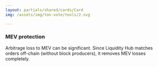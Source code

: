 ```yaml
---
layout: partials/shared/cards/Card
img: /assets/img/ton-vote/tools/2.svg

---
```



### MEV protection


Arbitrage loss to MEV can be significant. Since Liquidity Hub matches orders off-chain (without block producers), it removes MEV losses completely. 